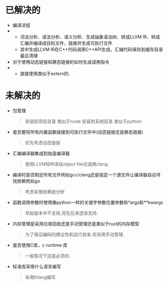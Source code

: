 # 已解决的
- 编译流程
- - 词法分析、语法分析、语义分析、生成抽象语法树、转成LLVM IR、转成汇编并编译成目标文件、链接并生成可执行文件
  - 其中生成LLVM IR在C++代码调用C++API生成，汇编代码保存到缓存目录最后清理
- 对于使用动态链接和静态链接的如何生成调用指令
- - 直接使用类似于extern的.
# 未解决的
- 包管理
  > 安装到项目目录 类似于node
  > 安装到系统目录 类似于python 
- 是否要将所有内置函数链接到可执行文件中(动态链接还是静态链接)
  > 优先考虑动态链接
- 汇编编译器集成到始皇编译器
  > 使用LLVM将IR译成object file后调用clang
- 编译时是否制定所有文件例如gcc/clang还是指定一个源文件让编译器自动寻找依赖例如go
  > 考虑采用依赖链分析
- 函数调用参数时使用像python一样的关键字参数位置参数和*args和**kwargs
  > 早起版本中不支持,将在后来逐渐支持.
- 内存管理是采用垃圾回收还是手动管理还是类似于rust的内存模型
  > 为了保证编码的建议性和运行效率,将采用手动管理.
- 是否使用C库，c runtime 库
  > 一般情况下这是必须的.
- 标准库采用什么语言编写
  > 采用thlang编写.
